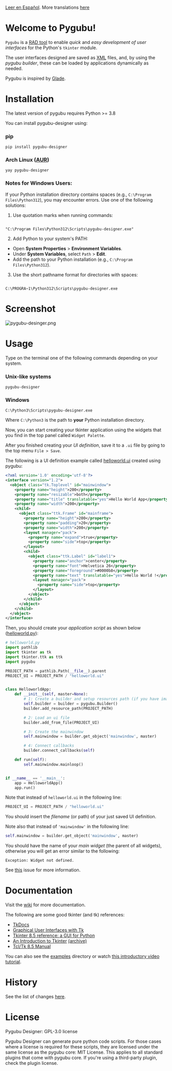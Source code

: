 
[Leer en Español](Documentation/README/es.md). More translations [here](Documentation/README)

Welcome to Pygubu!
============================================

`Pygubu` is a [RAD tool](https://en.wikipedia.org/wiki/Rapid_application_development) to enable _quick_ and _easy development of user interfaces_ for the Python's `tkinter` module.

The user interfaces designed are saved as [XML](https://en.wikipedia.org/wiki/XML) files, and, by using the _pygubu builder_, these can be loaded by applications dynamically as needed.

Pygubu is inspired by [Glade](https://gitlab.gnome.org/GNOME/glade).

Installation
============

The latest version of pygubu requires Python >= 3.8

You can install pygubu-designer using:

### pip

```
pip install pygubu-designer
```
### Arch Linux ([AUR](https://aur.archlinux.org/packages/pygubu-designer))
```
yay pygubu-designer
```
### Notes for Windows Users:

If your Python installation directory contains spaces (e.g., `C:\Program Files\Python312`), you may encounter errors. Use one of the following solutions:

1. Use quotation marks when running commands:

```

"C:\Program Files\Python312\Scripts\pygubu-designer.exe"
```

2. Add Python to your system's PATH:
- Open **System Properties** > **Environment Variables**.
- Under **System Variables**, select `Path` > **Edit**.
- Add the path to your Python installation (e.g., `C:\Program Files\Python312`).

3. Use the short pathname format for directories with spaces:


```

C:\PROGRA~1\Python312\Scripts\pygubu-designer.exe
```

Screenshot
==========

<img src="pygubu-designer.png" alt="pygubu-desinger.png">


Usage
=====

Type on the terminal one of the following commands depending on your system.

### Unix-like systems

```
pygubu-designer
```

### Windows

```
C:\Python3\Scripts\pygubu-designer.exe
```

Where `C:\Python3` is the path to **your** Python installation directory.

Now, you can start creating your tkinter application using the widgets that you
find in the top panel called `Widget Palette`.

After you finished creating your _UI definition_, save it to a `.ui` file by
going to the top menu `File > Save`.

The following is a UI definition example called
[helloworld.ui](examples/helloworld/helloworld.ui) created using pygubu:


```xml
<?xml version='1.0' encoding='utf-8'?>
<interface version="1.2">
  <object class="tk.Toplevel" id="mainwindow">
    <property name="height">200</property>
    <property name="resizable">both</property>
    <property name="title" translatable="yes">Hello World App</property>
    <property name="width">200</property>
    <child>
      <object class="ttk.Frame" id="mainframe">
        <property name="height">200</property>
        <property name="padding">20</property>
        <property name="width">200</property>
        <layout manager="pack">
          <property name="expand">true</property>
          <property name="side">top</property>
        </layout>
        <child>
          <object class="ttk.Label" id="label1">
            <property name="anchor">center</property>
            <property name="font">Helvetica 26</property>
            <property name="foreground">#0000b8</property>
            <property name="text" translatable="yes">Hello World !</property>
            <layout manager="pack">
              <property name="side">top</property>
            </layout>
          </object>
        </child>
      </object>
    </child>
  </object>
</interface>
```

Then, you should create your _application script_ as shown below
([helloworld.py](examples/helloworld/helloworld.py)):

```python
# helloworld.py
import pathlib
import tkinter as tk
import tkinter.ttk as ttk
import pygubu

PROJECT_PATH = pathlib.Path(__file__).parent
PROJECT_UI = PROJECT_PATH / "helloworld.ui"


class HelloworldApp:
    def __init__(self, master=None):
        # 1: Create a builder and setup resources path (if you have images)
        self.builder = builder = pygubu.Builder()
        builder.add_resource_path(PROJECT_PATH)

        # 2: Load an ui file
        builder.add_from_file(PROJECT_UI)

        # 3: Create the mainwindow
        self.mainwindow = builder.get_object('mainwindow', master)

        # 4: Connect callbacks
        builder.connect_callbacks(self)

    def run(self):
        self.mainwindow.mainloop()


if __name__ == '__main__':
    app = HelloworldApp()
    app.run()

```

Note that instead of `helloworld.ui` in the following line:

```python
PROJECT_UI = PROJECT_PATH / "helloworld.ui"
```

You should insert the _filename_ (or path) of your just saved UI definition.


Note also that instead of `'mainwindow'` in the following line:

```python
self.mainwindow = builder.get_object('mainwindow', master)
```

You should have the name of your _main widget_ (the parent of all widgets),
otherwise you will get an error similar to the following:

    Exception: Widget not defined.

See [this](https://github.com/alejandroautalan/pygubu/issues/40) issue for
more information.


Documentation
=============

Visit the [wiki](https://github.com/alejandroautalan/pygubu-designer/wiki) for
more documentation.


The following are some good tkinter (and tk) references:

- [TkDocs](http://www.tkdocs.com)
- [Graphical User Interfaces with Tk](https://docs.python.org/3/library/tk.html)
- [Tkinter 8.5 reference: a GUI for Python](https://tkdocs.com/shipman)
- [An Introduction to Tkinter](http://effbot.org/tkinterbook) [(archive)](http://web.archive.org/web/20200504141939/http://www.effbot.org/tkinterbook)
- [Tcl/Tk 8.5 Manual](http://www.tcl.tk/man/tcl8.5/)


You can also see the [examples](examples) directory or watch [this introductory video tutorial](http://youtu.be/wuzV9P8geDg).


History
=======

See the list of changes [here](HISTORY.md).


License
=======

Pygubu Designer: GPL-3.0 license

Pygubu Designer can generate pure python code scripts. For those cases where
a license is required for these scripts, they are licensed under the same
license as the pygubu core: MIT License.
This applies to all standard plugins that come with pygubu core. If you're
using a third-party plugin, check the plugin license.
